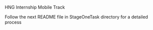 HNG Internship Mobile Track

Follow the next README file in StageOneTask directory for a detailed process
